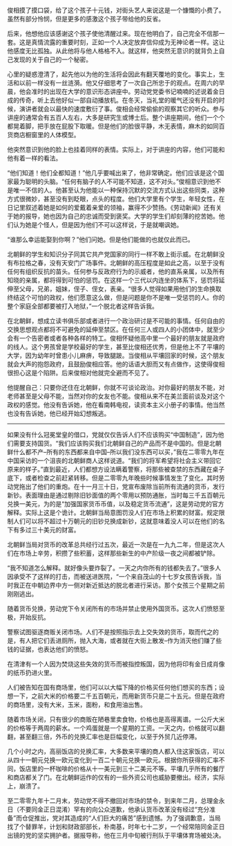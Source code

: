 俊相摸了摸口袋，给了这个孩子十元钱，对街头艺人来说这是一个慷慨的小费了。虽然有部分怜悯，但是更多的感激这个孩子带给他的反省。

后来，他想他应该感谢这个孩子使他清醒过来。现在他明白了，自己完全不信那一套。这是真情流露的重要时刻，正如一个人决定放弃信仰成为无神论者一样。这让他感度无比孤独。从此他将与他人格格不入。就这样，他突然无意识的就背负上自己发现的关于自己的一个秘密。

心里的疑惑澄清了，起先他以为他的生活将会因此有翻天覆地的变化。事实上，生活和以前一样没有一丝涟漪。他又仔细思考了一次自己所忠于的观点。在周六的早晨，他会准时的出现在大学的意识形态讲座中。劳动党党委书记喃喃的述说着金日成的传奇，听上去他好似一部自动播放机。在冬天，当礼堂的暖气还没有开启的时候，演讲者就会以最快的速度敷衍了事。俊相会经常偷偷的观察其它的听众。参与讲座的通常会有五百人左右，大多是研究生或博士后。整个讲座期间，他们一个个都晃着脚，把手放在屁股下取暖。但是他们的脸很平静，木无表情，麻木的如同百货商店橱窗里的人体模型。

他突然意识到他的脸上也挂着同样的表情。实际上，对于讲座的内容，他们可能和他有着一样的看法。

“他们知道！他们全都知道！”他几乎要喊出来了，他非常确定。他们应该是这个国家最为聪明的头脑。“任何有脑子的人不可能不知道，这不对头。”俊相意识到他不是唯一不信的人。他甚至认为他能以一种保持沉默的交流方式认出这些同类，这种方式很微妙，甚至没有到眨眼，点头的程度。他们大学里有个学生，年轻女性，在日记里叙述着她是如何的爱戴着亲爱的领袖，赢得不少赞扬。《劳动新闻》还有关于她的报导，她也因为自己的忠诚而受到褒奖。大学的学生们却刻薄的挖苦她。他们认为她是个怪人，但是因为他们不可以这样说，于是就嘲讽她。

“谁那么幸运能娶到你啊？”他们问她。但是他们能做的也就仅此而已。

北朝鲜的学生和知识分子同其它共产党国家的同行一样不敢上街示威。在北朝鲜没有布拉格之春，没有天安门广场事件。北朝鲜的高压程度是如此之高，以至于没有任何有组织反抗的苗头。任何参与反政府行为的示威者，他的直系亲属，以及所有知晓的亲属，都将得到可怕的惩罚。在这样一个三代以内连坐的体系下，惩罚将延伸至父母，兄弟，姐妹，侄子、侄女，表亲。“很多人觉得如果用他们的生命换取终结这个可怕的政权，他们愿意这么做，但是问题是你不是唯一受惩罚的人。你的整个家庭全部都要被打入地狱，”一个脱北者这样告诉我。

在北朝鲜，想成立读书俱乐部或者进行一个政治研讨是不可能的事情。任何自由的交换思想观点都将不可避免的延伸至禁区。在任何三人或四人的小团体中，就至少会有一个告密者或者各种各样的特工。俊相怀疑他高中里一个最好的朋友就是政府的线人。这个男孩曾是学校最好的学生，甚至比俊相还优秀，但是他上不了平壤的大学，因为幼年时曾患小儿麻痹，导致腿跛。当俊相从平壤回家的时候，这个朋友就会大声的抱怨政府，且鼓励俊相应答。他的话语大胆而又有点做作，这使得俊相很担心这是个陷阱。后来俊相对他就完全避而不见了。

他提醒自己：只要你还住在北朝鲜，你就不可谈论政治。对你最好的朋友不能，对老师甚至是父母不能，当然对你的女友也不能。俊相从来不在美兰面前谈及对这个政权的感觉。他没有告诉她，他在看南韩电视，读资本主义小册子的事情。他当然也没有告诉她，他已经开始幻想叛逃。

----------------------------------------------------------------

如果没有什么冠冕堂皇的借口，党就仅仅告诉人们不应该购买“中国制造”，因为他们需要支持国货。“我们应该购买我们北朝鲜自己的产品而不是中国的。但是北朝鲜什么都不产–所有的东西都来自中国–所以我们没东西可以买，”我在二零零九年在中国采访的一个沮丧的北朝鲜商人这样说道。“我们的将军希望将社会主义带回它原来的样子。”直到最近，人们都想方设法瞒着警察，将那些被查禁的东西藏在桌子底下，或者检查之前赶紧转移。但是二零零九年晚些时候事情发生了变化，其时劳动党拖出了他们的重炮。在十一月三十日，党宣布废除当前所有流通的货币，发行新钞。表面理由是通过剔除旧钞面值的两个零用以预防通胀，当时每三千五百朝元兑换一美元，为的是“加强国家货币币值，以及稳定货币流通”，这是劳动党的官方解释。实际上这是个诡计。北朝鲜当局意图罚没人们在市场上积累的财富。规定限制人们可以将不超过十万朝元的旧钞兑换成新钞，这就意味着没人可以在他们的名下有多过三十美元的财富。

北朝鲜当局对货币的改革总共经行过五次，最近一次是在一九九二年，但是这次人们在市场上辛劳，积攒了些积蓄，这样那些新生的中产阶级一夜之间都被铲除。

“我不知道怎么解释。就好像头要炸裂了。一天之内你所有的钱都失去了。”很多人因承受不了这样的打击，而被送进医院，“一个来自茂山的十七岁女孩告诉我，当时我正在中朝边界中方一侧对新近抵达的脱北者进行采访。那个女孩三个星期之前刚刚逃出。

随着货币兑换，劳动党下令关闭所有的市场并禁止使用外国货币。这次人们愤怒至极，开始反抗。

警察试图驱逐商贩关闭市场。人们不是按照指示去上交失效的货币，取而代之的是，有人把它们丢进厕所，抛入大海，或者就在大街上散发–作为消灭他们赚了些钱的证据，也表达他们的愤怒。

在清津有一个人因为焚烧这些失效的货币而被指控叛国，因为他将印有金日成肖像的纸币扔进火里。

人们被告知在国有商场里，他们可以以大幅下降的价格买任何他们想买的东西；设想一下，之前大米的价格要二千五百朝元，而用新货币只是二十五元。但是在政府的商场里，没有大米，玉米，面粉，和食用油出售。

随着市场关闭，只有很少的商贩在陋巷里卖食物，价格也是高得离谱。一公斤大米的价格等于两周的薪水。一个鸡蛋就是一个星期的工资。一天之内，价格就可以翻翻，甚至翻三倍，外币的兑换汇率也是巨幅变化，以至于外贸几近停滞。

几个小时之内，高丽饭店的兑换汇率，大多数来平壤的商人都入住这家饭店，可以从四十一朝元兑换一欧元变化到一百二十朝元兑换一欧元。根据你所获得的汇率不同，饭店里的一杯咖啡的价格从十一美元到三十二美元不等。平壤几乎所有的餐厅和商店都关了门。在北朝鲜运作的仅有的一些外资公司也威胁要撤出。经济，实际上，崩溃了。

至二零零九年十二月末，劳动党不得不撤回对市场的禁令，到来年二月，总理金永日（不要同金正日混淆）罕有的向公众道歉，他承认货币改革没有经过“充分准备”而仓促推出，党对其造成的“人们巨大的痛苦”感到遗憾。为了强调歉意，当局找了个替罪羊，计划和财政部部长，朴南基，时年七十二岁，一个经常陪同金正日出镜的党的坚实拥护者。据报导称，他在三月中旬被行刑队于平壤体育场被处决。
